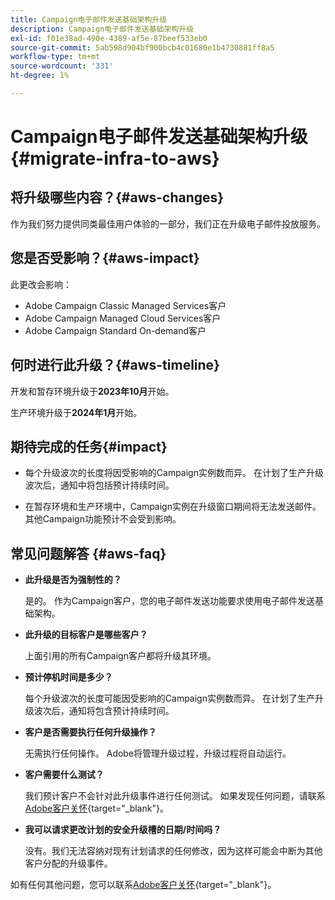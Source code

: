 ```yaml
---
title: Campaign电子邮件发送基础架构升级
description: Campaign电子邮件发送基础架构升级
exl-id: f01e38ad-490e-4389-af5e-87beef533eb0
source-git-commit: 5ab598d904bf900bcb4c01680e1b4730881ff8a5
workflow-type: tm+mt
source-wordcount: '331'
ht-degree: 1%

---
```


# Campaign电子邮件发送基础架构升级 {#migrate-infra-to-aws}

## 将升级哪些内容？{#aws-changes}

作为我们努力提供同类最佳用户体验的一部分，我们正在升级电子邮件投放服务。

## 您是否受影响？{#aws-impact}

此更改会影响：

* Adobe Campaign Classic Managed Services客户
* Adobe Campaign Managed Cloud Services客户
* Adobe Campaign Standard On-demand客户

## 何时进行此升级？{#aws-timeline}

开发和暂存环境升级于&#x200B;**2023年10月**&#x200B;开始。

生产环境升级于&#x200B;**2024年1月**&#x200B;开始。

## 期待完成的任务{#impact}

* 每个升级波次的长度将因受影响的Campaign实例数而异。 在计划了生产升级波次后，通知中将包括预计持续时间。

* 在暂存环境和生产环境中，Campaign实例在升级窗口期间将无法发送邮件。 其他Campaign功能预计不会受到影响。

## 常见问题解答 {#aws-faq}

* **此升级是否为强制性的？**

  是的。 作为Campaign客户，您的电子邮件发送功能要求使用电子邮件发送基础架构。

* **此升级的目标客户是哪些客户？**

  上面引用的所有Campaign客户都将升级其环境。

* **预计停机时间是多少？**

  每个升级波次的长度可能因受影响的Campaign实例数而异。 在计划了生产升级波次后，通知将包含预计持续时间。

* **客户是否需要执行任何升级操作？**

  无需执行任何操作。 Adobe将管理升级过程，升级过程将自动运行。

* **客户需要什么测试？**

  我们预计客户不会针对此升级事件进行任何测试。 如果发现任何问题，请联系[Adobe客户关怀](https://experienceleague.adobe.com/zh-hans?support-solution=Campaign#support){target="_blank"}。


* **我可以请求更改计划的安全升级槽的日期/时间吗？**

  没有。我们无法容纳对现有计划请求的任何修改，因为这样可能会中断为其他客户分配的升级事件。

如有任何其他问题，您可以联系[Adobe客户关怀](https://experienceleague.adobe.com/zh-hans?support-solution=Campaign#support){target="_blank"}。
